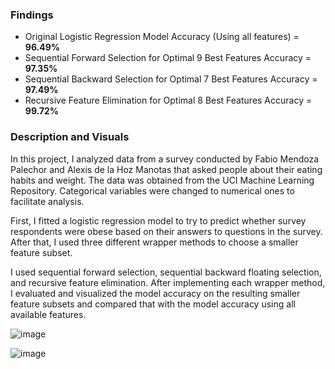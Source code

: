 ### Findings

- Original Logistic Regression Model Accuracy (Using all features) = **96.49%**
- Sequential Forward Selection for Optimal 9 Best Features Accuracy = **97.35%**
- Sequential Backward Selection for Optimal 7 Best Features Accuracy = **97.49%**
- Recursive Feature Elimination for Optimal 8 Best Features Accuracy = **99.72%**


### Description and Visuals

In this project, I analyzed data from a survey conducted by Fabio Mendoza Palechor and Alexis de la Hoz Manotas that asked people about their eating habits and weight. The data was obtained from the UCI Machine Learning Repository. Categorical variables were changed to numerical ones to facilitate analysis.

First, I fitted a logistic regression model to try to predict whether survey respondents were obese based on their answers to questions in the survey. After that, I used three different wrapper methods to choose a smaller feature subset.

I used sequential forward selection, sequential backward floating selection, and recursive feature elimination. After implementing each wrapper method, I evaluated and visualized the model accuracy on the resulting smaller feature subsets and compared that with the model accuracy using all available features.


![image](https://github.com/ammaarmelethil/FeatureSelection_WrapperMethods_Project/assets/100314064/1cfde3e7-4c4d-472d-b293-9c88285790af)

![image](https://github.com/ammaarmelethil/FeatureSelection_WrapperMethods_Project/assets/100314064/1a77ebce-dc0c-4878-bebf-be9dc897d274)

